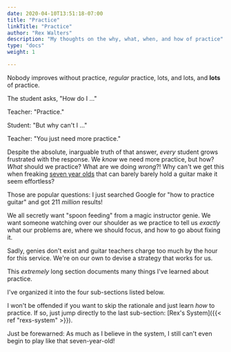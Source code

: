 ```yaml
---
date: 2020-04-10T13:51:18-07:00
title: "Practice"
linkTitle: "Practice"
author: "Rex Walters"
description: "My thoughts on the why, what, when, and how of practice"
type: "docs"
weight: 1

---
```


Nobody improves without practice, _regular_ practice, lots, and lots, and
**lots** of practice.
<!--more-->

The student asks, "How do I ..."

Teacher: "Practice."

Student: "But why can't I ..."

Teacher: "You just need more practice."

Despite the absolute, inarguable truth of that answer, _every_ student grows frustrated with
the response. We _know_ we need more practice, but how? _What_ should we
practice? What are we doing _wrong_?! Why can't we get this when freaking [seven
year olds](https://www.youtube.com/watch?v=BJKYjXe6ACE) that can barely
barely hold a guitar make it seem effortless?

Those are popular questions: I just searched Google for "how to practice guitar" and got 211 _million_ 
results!

We all secretly want "spoon feeding" from a magic instructor genie. We want someone watching over our shoulder
as we practice to tell us _exactly_ what our problems are, where we should focus, and how to
go about fixing it.

Sadly, genies don't exist and guitar teachers charge too much by the hour for
this service. We're on our own to devise a strategy that works for us.

This _extremely_ long section documents many things I've learned about practice.

I've organized it into the four sub-sections listed below.

I won't be offended if you want to skip the rationale and just learn _how_ to
practice. If so, just jump directly to the last sub-section: [Rex's System]({{<
ref "rexs-system" >}}).

Just be forewarned: As much as I believe in the system, I still can't even begin
to play like that seven-year-old!
